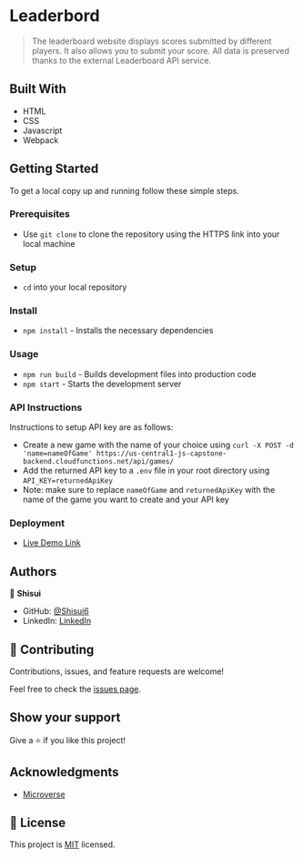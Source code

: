 # Leaderbord

> The leaderboard website displays scores submitted by different players. It also allows you to submit your score. All data is preserved thanks to the external Leaderboard API service.

## Built With

- HTML
- CSS
- Javascript
- Webpack
  
## Getting Started

To get a local copy up and running follow these simple steps.

### Prerequisites

- Use `git clone` to clone the repository using the HTTPS link into your local machine

### Setup

- `cd` into your local repository

### Install

- `npm install` - Installs the necessary dependencies

### Usage

- `npm run build` - Builds development files into production code
- `npm start` - Starts the development server

### API Instructions
Instructions to setup API key are as follows:
- Create a new game with the name of your choice using ` curl -X POST -d 'name=nameOfGame' https://us-central1-js-capstone-backend.cloudfunctions.net/api/games/ `
- Add the returned API key to a `.env` file in your root directory using `API_KEY=returnedApiKey`
- Note: make sure to replace `nameOfGame` and `returnedApiKey` with the name of the game you want to create and your API key

### Deployment

- [Live Demo Link](https://shisui6.github.io/leaderboard/dist/)

## Authors

👤 **Shisui**

- GitHub: [@Shisui6](https://github.com/Shisui6)
- LinkedIn: [LinkedIn](https://www.linkedin.com/in/okemdi-udeh-1b472615a/)

## 🤝 Contributing

Contributions, issues, and feature requests are welcome!

Feel free to check the [issues page](../../issues/).

## Show your support

Give a ⭐️ if you like this project!

## Acknowledgments

- [Microverse](https://www.microverse.org/)

## 📝 License

This project is [MIT](./LICENSE) licensed.
